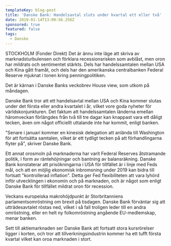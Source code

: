 ```yaml
---
templateKey: blog-post
title: 'Danske Bank: Handelsavtal sluts under kvartal ett eller två'
date: 2019-01-14T13:09:56.256Z
sponsored: true
featured: false
tags:
  - Danske
---
```

STOCKHOLM (Fonder Direkt) Det är ännu inte läge att skriva av marknadsturbulensen och förklara recessionsrisken som avblåst, men oron har mildrats och sentimentet stärkts. Dels har handelssamtalen mellan USA och Kina gått framåt, och dels har den amerikanska centralbanken Federal Reserve mjuknat i tonen kring penningpolitiken.


Det är kärnan i Danske Banks veckobrev House view, som utkom på måndagen.

Danske Bank tror att ett handelsavtal mellan USA och Kina kommer slutas under det första eller andra kvartalet i år, vilket vore goda nyheter för världskonjunkturen. Det faktum att handelssamtalen länderna emellan häromveckan förlängdes från två till tre dagar kan knappast vara ett dåligt tecken, även om något officiellt uttalande inte har kommit, enligt banken.

"Senare i januari kommer en kinesisk delegation att anlända till Washington för att fortsätta samtalen, vilket är ett tydligt tecken på att förhandlingarna flyter på", skriver Danske Bank.

Ett annat orosmoln på marknaderna har varit Federal Reserves åtstramande politik, i form av räntehöjningar och bantning av balansräkning. Danske Bank konstaterar att prisökningarna i USA för tillfället är i linje med Feds mål, och att en möjlig ekonomisk inbromsning under 2019 kan bidra till fortsatt "kontrollerad inflation". Detta ger Fed flexibiliteten att vara lyhörd inför utvecklingen i ekonomin och på marknaden, och är något som enligt Danske Bank för tillfället mildrat oron för recession.


Veckans europeiska makrohöjdpunkt är Storbritanniens parlamentsomröstning om brexit på tisdagen. Danske Bank förväntar sig att utträdesavtalet röstas ned, vilket i så fall troligen leder till en andra omröstning, eller en helt ny folkomröstning angående EU-medlemskap, menar banken.

Sett till aktiemarknaden ser Danske Bank att fortsatt stora kursrörelser ligger i korten, och tror att tillverkningsindustrin kommer ha ett tufft första kvartal vilket kan oroa marknaden i stort.
